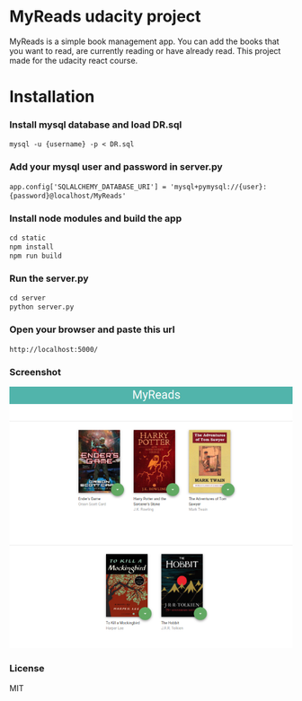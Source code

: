 

# MyReads udacity project
MyReads is a simple book management app. You can add the books that you want to read, are currently reading or have already read. This project made for the udacity react course.

# Installation

### Install mysql database and load DR.sql

```
mysql -u {username} -p < DR.sql
```

### Add your mysql user and password in server.py

```
app.config['SQLALCHEMY_DATABASE_URI'] = 'mysql+pymysql://{user}:{password}@localhost/MyReads'
```

### Install node modules and build the app

```
cd static
npm install
npm run build
```

### Run the server.py

```
cd server
python server.py
```

### Open your browser and paste this url

```
http://localhost:5000/
```

### Screenshot

![Alt text](screenshot/main.png)

### License

MIT